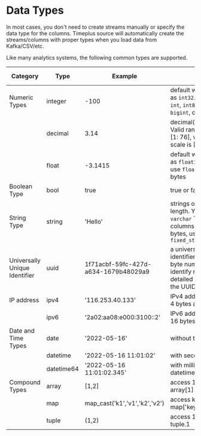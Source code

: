 # Data Types

In most cases, you don't need to create streams manually or specify the data type for the columns. Timeplus source will automatically create the streams/columns with proper types when you load data from Kafka/CSV/etc.

Like many analytics systems, the following common types are supported.

| Category                      | Type       | Example                              | Note                                                         | Related functions                                            |
| ----------------------------- | ---------- | ------------------------------------ | ------------------------------------------------------------ | ------------------------------------------------------------ |
| Numeric Types                 | integer    | -100                                 | default with 4 bytes. Same as `int32`. You can also use `int`, `int8`, `int64`, `smallint`, `bigint`, or `uint16` etc. | [to_int](functions_for_type#to_int)                          |
|                               | decimal    | 3.14                                 | decimal(precision, scale). Valid range for precision is [1: 76], valid range for scale is [0: precision] | [to_decimal](functions_for_type#to_decimal)                  |
|                               | float      | -3.1415                              | default with 4 bytes. Same as `float32`. You can also use `float64` or `double` for 8 bytes | [to_float](functions_for_type#to_float)                      |
| Boolean Type                  | bool       | true                                 | true or false                                                |                                                              |
| String Type                   | string     | 'Hello'                              | strings of an arbitrary length. You can also use `varchar` To create string columns with fixed size in bytes, use `fixed_string(positiveInt)` | [to_string](functions_for_type#to_string), [etc.](functions_for_text) |
| Universally Unique Identifier | uuid       | 1f71acbf-59fc-427d-a634-1679b48029a9 | a universally unique identifier (UUID) is a 16-byte number used to identify records. For detailed information about the UUID, see [Wikipedia](https://en.wikipedia.org/wiki/Universally_unique_identifier) | [uuid](functions_for_text#uuid)                              |
| IP address                    | ipv4       | '116.253.40.133'                     | IPv4 addresses. Stored in 4 bytes as uint32.                 | [to_ipv4](functions_for_url#to_ipv4)                         |
|                               | ipv6       | '2a02:aa08:e000:3100::2'             | IPv6 addresses. Stored in 16 bytes as uint128.               | [to_ipv6](functions_for_url#to_ipv6)                         |
| Date and Time Types           | date       | '2022-05-16'                         | without time                                                 | [to_date](functions_for_type#to_date), [today](functions_for_datetime#today) |
|                               | datetime   | '2022-05-16 11:01:02'                | with second                                                  | [to_time](functions_for_type#to_time), [now](functions_for_datetime#now) |
|                               | datetime64 | '2022-05-16 11:01:02.345'            | with millisecond, same as datetime64(3)                      | [to_time](functions_for_type#to_time), [now64](functions_for_datetime#now64) |
| Compound Types                | array      | [1,2]                                | access 1st element via array[1]                              | [length](functions_for_comp#length), [array_concat](functions_for_comp#array_concat) |
|                               | map        | map_cast('k1','v1','k2','v2')        | access key1 via map['key1']                                  | [map_cast](functions_for_comp#map_cast)                      |
|                               | tuple      | (1,2)                                | access 1st element via tuple.1                               | [tuple_cast](functions_for_comp#tuple_cast)                  |

